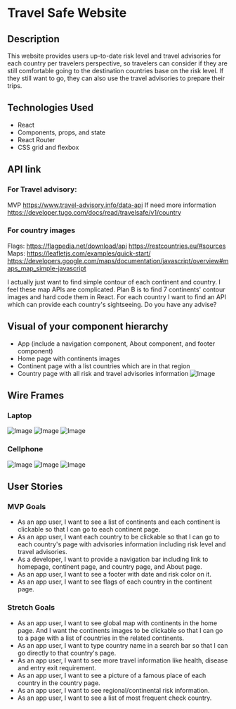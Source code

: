 # Travel Safe Website

## Description

This website provides users up-to-date risk level and travel advisories for each country per travelers perspective, so travelers can consider if they are still comfortable going to the destination countries base on the risk level. If they still want to go, they can also use the travel advisories to prepare their trips.

## Technologies Used

- React
- Components, props, and state
- React Router
- CSS grid and flexbox

## API link

### For Travel advisory:

MVP
https://www.travel-advisory.info/data-api
If need more information
https://developer.tugo.com/docs/read/travelsafe/v1/country

### For country images

Flags:
https://flagpedia.net/download/api
https://restcountries.eu/#sources
Maps:
https://leafletjs.com/examples/quick-start/
https://developers.google.com/maps/documentation/javascript/overview#maps_map_simple-javascript

I actually just want to find simple contour of each continent and country. I feel these map APIs are complicated.
Plan B is to find 7 continents' contour images and hard code them in React. For each country I want to find an API which can provide each country's sightseeing.
Do you have any advise?

## Visual of your component hierarchy

- App (include a navigation component, About component, and footer component)
- Home page with continents images
- Continent page with a list countries which are in that region
- Country page with all risk and travel advisories information
  ![Image](./public/images/componentimage.png)

## Wire Frames

### Laptop

![Image](./public/images/MacBookPro-1.png)
![Image](./public/images/MacBookPro-2.png)
![Image](./public/images/MacBookPro-3.png)

### Cellphone

![Image](./public/images/X-1.png)
![Image](./public/images/X-2.png)
![Image](./public/images/X-3.png)

## User Stories

### MVP Goals

- As an app user, I want to see a list of continents and each continent is clickable so that I can go to each continent page.
- As an app user, I want each country to be clickable so that I can go to each country's page with advisories information including risk level and travel advisories.
- As a developer, I want to provide a navigation bar including link to homepage, continent page, and country page, and About page.
- As an app user, I want to see a footer with date and risk color on it.
- As an app user, I want to see flags of each country in the continent page.

### Stretch Goals

- As an app user, I want to see global map with continents in the home page. And I want the continents images to be clickable so that I can go to a page with a list of countries in the related continents.
- As an app user, I want to type country name in a search bar so that I can go directly to that country's page.
- As an app user, I want to see more travel information like health, disease and entry exit requirement.
- As an app user, I want to see a picture of a famous place of each country in the country page.
- As an app user, I want to see regional/continental risk information.
- As an app user, I want to see a list of most frequent check country.
